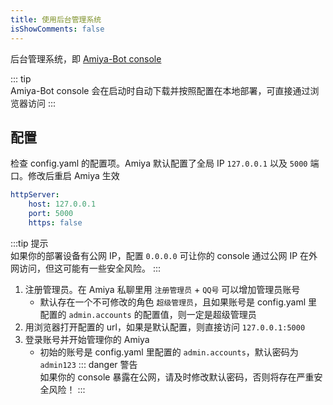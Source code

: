 ```yaml
---
title: 使用后台管理系统
isShowComments: false
---
```


后台管理系统，即 [Amiya-Bot console](https://github.com/AmiyaBot/Amiya-Bot-console)

::: tip <br>
Amiya-Bot console 会在启动时自动下载并按照配置在本地部署，可直接通过浏览器访问
:::

## 配置

检查 config.yaml 的配置项。Amiya 默认配置了全局 IP `127.0.0.1` 以及 `5000` 端口。修改后重启 Amiya 生效

```yaml
httpServer:
    host: 127.0.0.1
    port: 5000
    https: false
```

:::tip 提示<br>
如果你的部署设备有公网 IP，配置 `0.0.0.0` 可让你的 console 通过公网 IP 在外网访问，但这可能有一些安全风险。
:::

1. 注册管理员。在 Amiya 私聊里用 `注册管理员` + `QQ号` 可以增加管理员账号
    - 默认存在一个不可修改的角色 `超级管理员`，且如果账号是 config.yaml 里配置的 `admin.accounts` 的配置值，则一定是超级管理员
2. 用浏览器打开配置的 url，如果是默认配置，则直接访问 `127.0.0.1:5000`
3. 登录账号并开始管理你的 Amiya
    - 初始的账号是 config.yaml 里配置的 `admin.accounts`，默认密码为 `admin123`
::: danger 警告<br>
如果你的 console 暴露在公网，请及时修改默认密码，否则将存在严重安全风险！
:::
